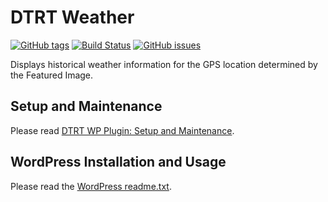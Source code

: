 # DTRT Weather

[![GitHub tags](https://img.shields.io/github/tag/dotherightthing/wpdtrt-weather.svg)](https://github.com/dotherightthing/wpdtrt-weather/tags) [![Build Status](https://travis-ci.org/dotherightthing/wpdtrt-weather.svg?branch=master)](https://travis-ci.org/dotherightthing/wpdtrt-weather) [![GitHub issues](https://img.shields.io/github/issues/dotherightthing/wpdtrt-weather.svg)](https://github.com/dotherightthing/wpdtrt-weather/issues)

Displays historical weather information for the GPS location determined by the Featured Image.

## Setup and Maintenance

Please read [DTRT WP Plugin: Setup and Maintenance](https://github.com/dotherightthing/wpdtrt-plugin#setup-and-maintenance).

## WordPress Installation and Usage

Please read the [WordPress readme.txt](readme.txt).
